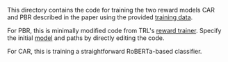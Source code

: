 This directory contains the code for training the two reward models CAR and PBR described in the paper
using the provided <a href="../../data/forrl">training data</a>.

For PBR, this is minimally modified code from TRL's <a href="https://huggingface.co/docs/trl/en/reward_trainer">reward trainer</a>. 
Specify the initial <a href="../dact">model</a> and  paths by directly editing the code.

For CAR, this is training a straightforward RoBERTa-based classifier.
